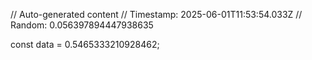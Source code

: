 // Auto-generated content
// Timestamp: 2025-06-01T11:53:54.033Z
// Random: 0.056397894447938635

const data = 0.5465333210928462;
